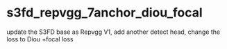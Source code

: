 # s3fd_repvgg_7anchor_diou_focal
update the S3FD base as Repvgg V1, add another detect head, change the loss to Diou +focal loss

